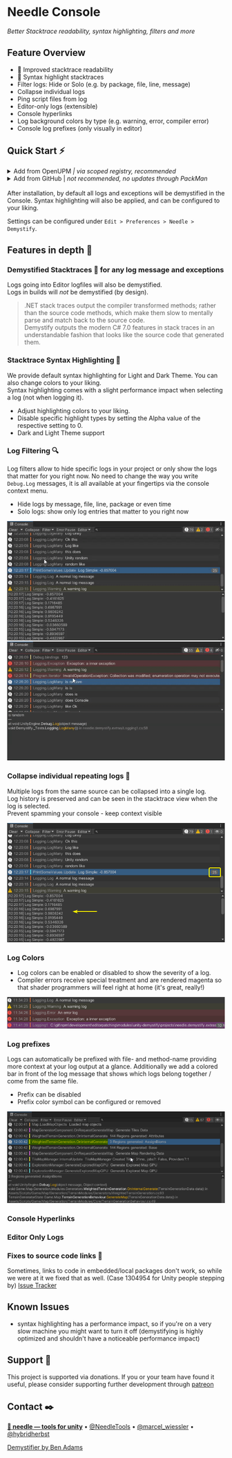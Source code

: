 ﻿# Needle Console

*Better Stacktrace readability, syntax highlighting, filters and more*


## **Feature Overview**
- 🔮 Improved stacktrace readability
- 🎨 Syntax highlight stacktraces
- Filter logs: Hide or Solo (e.g. by package, file, line, message)
- Collapse individual logs
- Ping script files from log
- Editor-only logs (extensible)
- Console hyperlinks
- Log background colors by type (e.g. warning, error, compiler error)
- Console log prefixes (only visually in editor)



## Quick Start ⚡️

<details>
<summary>Add from OpenUPM <em>| via scoped registry, recommended</em></summary>

This package is available on OpenUPM: https://openupm.com/packages/com.needle.demystify

To add it the package to your project:

- open `Edit/Project Settings/Package Manager`
- add a new Scoped Registry:
  ```
  Name: OpenUPM
  URL:  https://package.openupm.com/
  Scope(s): com.needle
  ```
- click <kbd>Save</kbd>
- open Package Manager
- click <kbd>+</kbd>
- select <kbd>Add from Git URL</kbd>
- paste `com.needle.demystify`
- click <kbd>Add</kbd>
</details>

<details>
<summary>Add from GitHub | <em>not recommended, no updates through PackMan</em></summary>

You can also add it directly from GitHub on Unity 2019.4+. Note that you won't be able to receive updates through Package Manager this way, you'll have to update manually.

- open Package Manager
- click <kbd>+</kbd>
- select <kbd>Add from Git URL</kbd>
- paste `https://github.com/needle-tools/demystify.git?path=/package`
- click <kbd>Add</kbd>
</details>  
<br/>
After installation, by default all logs and exceptions will be demystified in the Console.  
Syntax highlighting will also be applied, and can be configured to your liking.  

Settings can be configured under ``Edit > Preferences > Needle > Demystify``.


## Features in depth 📜

### **Demystified Stacktraces** 🔮 for any log message and exceptions
Logs going into Editor logfiles will also be demystified.  
Logs in builds will _not_ be demystified (by design).

>.NET stack traces output the compiler transformed methods; rather than the source code methods, which make them slow to mentally parse and match back to the source code.  
Demystify outputs the modern C# 7.0 features in stack traces in an understandable fashion that looks like the source code that generated them.

### **Stacktrace Syntax Highlighting** 🎨

We provide default syntax highlighting for Light and Dark Theme. You can also change colors to your liking.  
  Syntax highlighting comes with a slight performance impact when selecting a log (not when logging it).

- Adjust highlighting colors to your liking.
- Disable specific highlight types by setting the Alpha value of the respective setting to 0.
- Dark and Light Theme support


### **Log Filtering** 🔍
Log filters allow to hide specific logs in your project or only show the logs that matter for you right now. No need to change the way you write ``Debug.Log`` messages, it is all available at your fingertips via the console context menu.
- Hide logs by message, file, line, package or even time
- Solo logs: show only log entries that matter to you right now

![](Documentation~/filter-log-hide.gif) ![](Documentation~/filter-log-solo.gif)

### **Collapse individual repeating logs** 🍔
Multiple logs from the same source can be collapsed into a single log.  
Log history is preserved and can be seen in the stacktrace view when the log is selected.   
Prevent spamming your console - keep context visible  

![](Documentation~/collapse-log.png)

### **Log Colors**
- Log colors can be enabled or disabled to show the severity of a log.  
- Compiler errors receive special treatment and are rendered magenta so that shader programmers will feel right at home (it's great, really!)

![](Documentation~/log-type-colors.png) 


### **Log prefixes**
Logs can automatically be prefixed with file- and method-name providing more context at your log output at a glance. Additionally we add a colored bar in front of the log message that shows which logs belong together / come from the same file.
- Prefix can be disabled
- Prefix color symbol can be configured or removed

![](Documentation~/log-prefixes-2.png)

### **Console Hyperlinks**

### **Editor Only Logs**

### **Fixes to source code links** 🧁  
  Sometimes, links to code in embedded/local packages don't work, so while we were at it we fixed that as well. (Case 1304954 for Unity people stepping by) [Issue Tracker](https://issuetracker.unity3d.com/issues/script-file-that-references-package-script-is-opened-when-double-clicking-a-console-message-in-editor-that-comes-from-a-package)

## Known Issues

- syntax highlighting has a performance impact, so if you're on a very slow machine you might want to turn it off (demystifying is highly optimized and shouldn't have a noticeable performance impact)

## Support 💚
This project is supported via donations. If you or your team have found it useful, please consider supporting further development through [patreon](https://www.patreon.com/needletools)

## Contact ✒️
<b>[🌵 needle — tools for unity](https://needle.tools)</b> • 
[@NeedleTools](https://twitter.com/NeedleTools) • 
[@marcel_wiessler](https://twitter.com/marcel_wiessler) • 
[@hybridherbst](https://twitter.com/hybridherbst)

[Demystifier by Ben Adams](https://github.com/benaadams/Ben.Demystifier)


